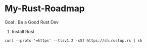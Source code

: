 # My-Rust-Roadmap

Goal : Be a Good Rust Dev

1. Install Rust 
```
curl --proto '=https' --tlsv1.2 -sSf https://sh.rustup.rs | sh
```
